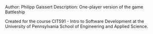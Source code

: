 Author: Philipp Gaissert
Description: One-player version of the game Battleship

Created for the course CIT591 - Intro to Software Development at the University of Pennsylvania School of Engineering and Applied Science.
